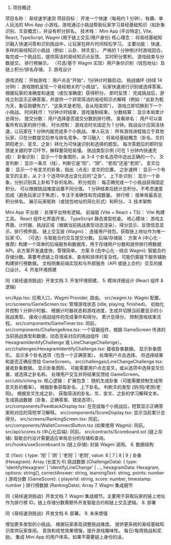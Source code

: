1. 项目概述

项目名称： 易经速学速测
项目目标： 开发一个快速（每局约 1 分钟）、有趣、单人玩法的 Mini App 小游戏。游戏通过小挑战帮助玩家学习易经基础知识（如卦象识别、爻变概念），并设有积分排名。
技术栈： Mini App (平台特定), Vite, React, TypeScript, Wagmi (用于链上交互/用户身份)
核心理念： 将易经基础知识融入快速问答和识别挑战中，让玩家在碎片时间轻松学习。
主要功能：
快速、多样的易经知识小挑战（例如：认卦、辨爻变）。
严格的 1 分钟倒计时游戏回合。
每完成一个挑战后，提供简洁的易经知识点反馈。
实时积分累积。
游戏结束与分数提交。
排行榜展示。 
（可选/基于 Wagmi 实现）用户身份识别（钱包地址）及链上积分/排名存储。
2. 游戏设计

游戏流程：
开始游戏： 用户点击“开始”，1分钟计时器启动。
挑战循环 (持续 14分钟)：
游戏随机呈现一个易经相关的“小挑战”。
玩家快速进行识别或选择答案。
根据玩家的准确度和速度（或仅准确度）获得积分。
即时反馈： 完成挑战后，游戏立刻显示正确答案，并提供一个非常简洁的易经知识点解释（例如：“此卦为乾为天，象征刚健有力”，“这条爻是老阳，会从阳变阴”）。
游戏立即切换到下一个小挑战。
时间耗尽： 1分钟计时结束，游戏强制结束。
分数结算： 显示本局累计总得分。
提交分数： 用户选择是否提交分数到排行榜。
查看排名： 用户可以查看所有玩家的排行榜。
时长控制： 游戏总时长固定为 1 分钟。挑战设计应简洁快速，让玩家在 1 分钟内能完成多个小挑战。
单人玩法： 所有游戏进程独立于其他玩家，只在分数提交后参与排名竞争。
学习融入：
将易经基础概念（卦名、爻的阴阳老少、变爻、之卦）转化为可快速识别和选择的题型。
每次答题后的即时反馈是关键的学习环节，解释要简短易懂。
挑战类型示例 (可在 1 分钟内快速完成)：
卦象识别： 显示一个卦象图形，从 3-4 个卦名选项中选出正确的一个。
爻变判断： 显示一条爻（线），判断它是“阳”、“阴”、“老阳”还是“老阴”。
变爻位置： 显示一个有变爻的卦象，指出（点击）变爻的位置。
之卦速辨： 显示一个有变爻的主卦，从 2-3 个选项中选出变化后的“之卦”。
上下卦识别： 显示一个卦象，分别识别其上卦和下卦的名称。
积分规则：
每正确完成一个小挑战获得固定积分。
可以根据挑战难度设置不同分值。
1 分钟结束后统计总积分。不考虑速度加成（避免玩家过于焦虑），专注于准确性和完成数量。
排行榜：
按单局最高总积分排名。
展示玩家昵称（或钱包地址的简化形式）和积分。
3. 技术架构

Mini App 平台层： 处理平台特有逻辑。
前端层 (Vite + React + TS)：
Vite 构建工具。
React 组件化界面开发。
TypeScript 静态类型检查。
核心模块： 游戏主界面、计时器、挑战区域（根据当前挑战类型动态渲染）、得分显示、反馈信息显示、排行榜界面。
链上交互层 (Wagmi)：
连接用户钱包，获取链上地址作为唯一玩家 ID。
（可选）与智能合约交互提交分数。
后端/存储层：
方案 A (中心化 - 推荐): 构建一个简单的后端服务和数据库，用于存储用户分数和提供排行榜数据 API。此方案开发速度快，管理简单。
方案 B (去中心化 - 结合 Wagmi): 智能合约存储分数。需要考虑链上存储成本、查询和排序的复杂性。可能仍需链下服务辅助构建排行榜数据。
文档侧重前端实现和与外部服务（API 或链上合约）交互的接口设计。
4. 开发环境搭建

同《易经速测挑战》开发文档 3. 开发环境搭建。
5. 模块详细设计 (React 组件 & 逻辑)

src/App.tsx: 应用入口，Wagmi Provider, 路由。
src/wagmi.ts: Wagmi 配置。
src/screens/GameScreen.tsx:
管理游戏状态 (idle, playing, finished)。
初始化并控制 1 分钟计时器。
根据计时器状态和游戏进度，生成并切换当前要显示的小挑战类型。
接收小挑战组件的完成事件和得分。
累计总得分。
控制游戏结束流程。
src/components/GameTimer.tsx: 同前。
src/components/ChallengeArea.tsx: 一个容器组件，根据 GameScreen 传递的当前挑战类型和数据，动态渲染对应的挑战组件（如 HexagramIdentifyChallenge 或 LineChangeChallenge）。
src/challenges/HexagramIdentifyChallenge.tsx:
接收卦象数据。
显示卦象图形。
显示多个卦名选项（包含一个正确答案）。
处理用户点击选择。
将选择结果和是否正确反馈给 GameScreen。
src/challenges/LineChangeChallenge.tsx:
接收卦象数据。
显示卦象图形。
可能需要用户点击变爻，或从选项中选择变爻位置，或选择之卦名称。
处理用户交互并将结果反馈给 GameScreen。
src/utils/iching.ts:
核心逻辑： 扩展包含：
随机生成卦象（可能需要控制生成带变爻卦的概率）。
根据卦象获取卦名、上下卦名。
判断爻的类型 (阴/阳/老阴/老阳)。
根据变爻生成之卦。
获取简洁的卦名、爻、变爻、之卦的学习解释文本。
生成挑战数据（卦象、正确答案、错误选项）。
src/components/FeedbackDisplay.tsx:
在完成每个小挑战后，短暂显示正确答案和对应的简短学习解释。
src/components/ScoreDisplay.tsx: 显示当前累计总得分。
src/screens/RankingScreen.tsx: 同前。
src/components/WalletConnectButton.tsx (如果使用 Wagmi): 同前。
src/api/scores.ts (中心化后端): 同前。
src/contracts/Scoreboard.sol (链上存储): 智能合约设计需要适应单局总分的存储和查询。
src/hooks/useScoreboard.ts (链上存储): 封装 Wagmi 调用。
6. 数据结构

爻 (Yao): { type: '阳' | '阴' | '老阳' | '老阴', value: 6 | 7 | 8 | 9 }
卦象 (Hexagram): Array<Yao> (长度为 6)
挑战数据 (ChallengeData): { type: 'identifyHexagram' | 'identifyLineChange' | ..., hexagramData: Hexagram, options: string[], correctAnswer: string, learningText: string, points: number }
游戏分数 (GameScore): { playerId: string, score: number, timestamp: number }
排行榜数据 (RankingData): Array<GameScore>
7. Wagmi 集成细节

同《易经速测挑战》开发文档 7. Wagmi 集成细节。主要用于获取玩家的链上地址作为排行榜 ID。链上存储分数需额外开发智能合约和链上交互逻辑。
8. 部署

同《易经速测挑战》开发文档 8. 部署。
9. 未来增强

增加更多类型的小挑战。
根据玩家表现调整挑战难度。
提供更系统的易经基础知识库供玩家查阅。
音效和视觉效果增强，提升游戏趣味性。
每日/每周挑战和奖励。
集成 Mini App 的用户体系，如果不需要链上身份的话。